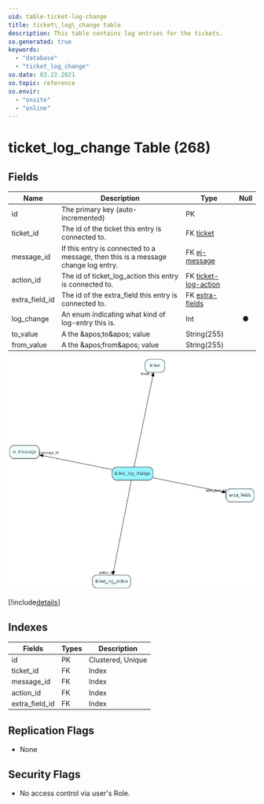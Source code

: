 ```yaml
---
uid: table-ticket-log-change
title: ticket\_log\_change table
description: This table contains log entries for the tickets.
so.generated: true
keywords:
  - "database"
  - "ticket_log_change"
so.date: 03.22.2021
so.topic: reference
so.envir:
  - "onsite"
  - "online"
---
```


# ticket\_log\_change Table (268)

## Fields

| Name | Description | Type | Null |
|------|-------------|------|:----:|
|id|The primary key (auto-incremented)|PK| |
|ticket\_id|The id of the ticket this entry is connected to.|FK [ticket](ticket.md)| |
|message\_id|If this entry is connected to a message, then this is a message change log entry.|FK [ej-message](ej-message.md)| |
|action\_id|The id of ticket_log_action this entry is connected to.|FK [ticket-log-action](ticket-log-action.md)| |
|extra\_field\_id|The id of the extra_field this entry is connected to.|FK [extra-fields](extra-fields.md)| |
|log\_change|An enum indicating what kind of log-entry this is.|Int|&#x25CF;|
|to\_value|A the &amp;apos;to&amp;apos; value|String(255)| |
|from\_value|A the &amp;apos;from&amp;apos; value|String(255)| |


![ticket_log_change table relationship diagram](./media/ticket_log_change.png)

[!include[details](./includes/ticket-log-change.md)]

## Indexes

| Fields | Types | Description |
|--------|-------|-------------|
|id |PK |Clustered, Unique |
|ticket\_id |FK |Index |
|message\_id |FK |Index |
|action\_id |FK |Index |
|extra\_field\_id |FK |Index |

## Replication Flags

* None

## Security Flags

* No access control via user's Role.

